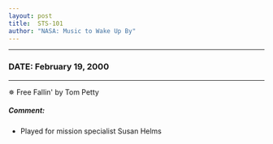 ```yaml
---
layout: post
title:  STS-101
author: "NASA: Music to Wake Up By"
---
```


----
### DATE: February 19, 2000
----
✵ Free Fallin' by Tom Petty

##### Comment:
* Played for mission specialist Susan Helms
